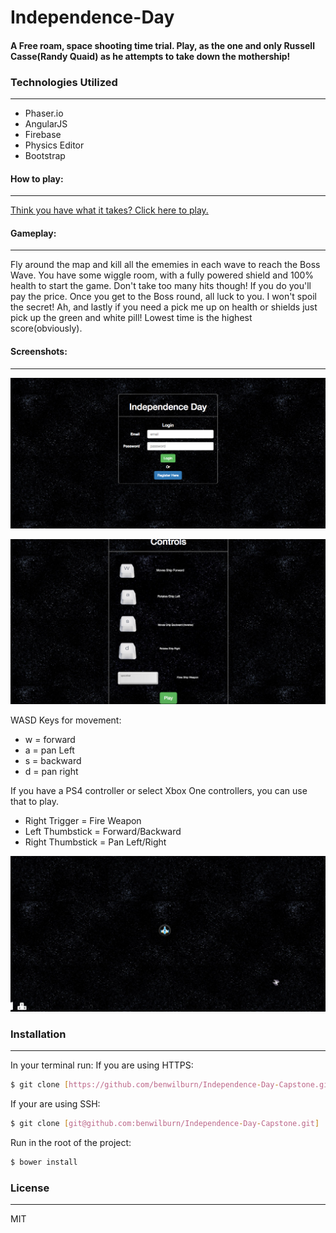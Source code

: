 # Independence-Day
#### A Free roam, space shooting time trial. Play, as the one and only Russell Casse(Randy Quaid) as he attempts to take down the mothership!

### Technologies Utilized
---
  - Phaser.io
  - AngularJS
  - Firebase
  - Physics Editor
  - Bootstrap

#### How to play:
---
[Think you have what it takes? Click here to play.](https://benwilburn.com/independence-Day-Capstone)

#### Gameplay:
---
Fly around the map and kill all the ememies in each wave to reach the Boss Wave. You have some wiggle room, with a fully powered shield and 100% health to start the game. Don't take too many hits though! If you do you'll pay the price. Once you get to the Boss round, all luck to you. I won't spoil the secret! Ah, and lastly if you need a pick me up on health or shields just pick up the green and white pill! Lowest time is the highest score(obviously).

#### Screenshots:
---
![Login](src/assets/LoginScreenshot.png)

![Controls](src/assets/ControlsScreenshot.png)

WASD Keys for movement:
- w = forward
- a = pan Left
- s = backward
- d = pan right

If you have a PS4 controller or select Xbox One controllers, you can use that to play.
- Right Trigger = Fire Weapon
- Left Thumbstick = Forward/Backward
- Right Thumbstick = Pan Left/Right

![Gameplay](src/assets/GameplayScreenshot.png)

### Installation
---
In your terminal run:
If you are using HTTPS:
```sh
$ git clone [https://github.com/benwilburn/Independence-Day-Capstone.git]
```
If your are using SSH:
```sh
$ git clone [git@github.com:benwilburn/Independence-Day-Capstone.git]
```

Run in the root of the project:
```sh
$ bower install
```

### License
---

MIT
